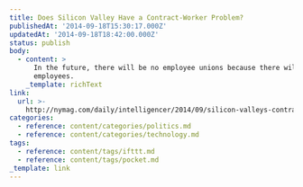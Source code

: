 ```yaml
---
title: Does Silicon Valley Have a Contract-Worker Problem?
publishedAt: '2014-09-18T15:30:17.000Z'
updatedAt: '2014-09-18T18:42:00.000Z'
status: publish
body:
  - content: >
      In the future, there will be no employee unions because there will be no
      employees.
    _template: richText
link:
  url: >-
    http://nymag.com/daily/intelligencer/2014/09/silicon-valleys-contract-worker-problem.html
categories:
  - reference: content/categories/politics.md
  - reference: content/categories/technology.md
tags:
  - reference: content/tags/ifttt.md
  - reference: content/tags/pocket.md
_template: link
---
```



